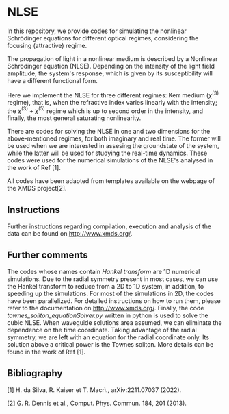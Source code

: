 # NLSE
In this repository, we provide codes for simulating the nonlinear Schrödinger equations for different optical regimes, considering the focusing (attractive) regime.

The propagation of light in a nonlinear medium is described by a Nonlinear Schrödinger equation (NLSE). Depending on the intensity of the light field amplitude, the system's response, which is given by its susceptibility will have a different functional form.

Here we implement the NLSE for three different regimes: Kerr medium ($\chi^{(3)}$ regime), that is, when the refractive index varies linearly with the intensity; the $\chi^{(3)}+\chi^{(5)}$ regime which is up to second order in the intensity, and finally, the most general saturating nonlinearity.

There are codes for solving the NLSE in one and two dimensions for the above-mentioned regimes, for both imaginary and real time. The former will be used when we are interested in assesing the groundstate of the system, while the latter will be used for studying the real-time dynamics. These codes were used for the numerical simulations of the NLSE's analysed in the work of Ref [1].

All codes have been adapted from templates available on the webpage of the XMDS project[2].

## Instructions
Further instructions regarding compilation, execution and analysis of the data can be found on http://www.xmds.org/.

## Further comments
The codes whose names contain *Hankel transform* are 1D numerical simulations. Due to the radial symmetry present in most cases, we can use the Hankel transform to reduce from a 2D to 1D system, in addition, to speeding up the simulations. For most of the simulations in 2D, the codes have been parallelized. For detailed instructions on how to run them, please refer to the documentation on http://www.xmds.org/. Finally, the code *townes_soliton_equationSolver.py* written in python is used to solve the cubic NLSE. When waveguide solutions area assumed, we can eliminate the dependence on the time coordinate. Taking advantage of the radial symmetry, we are left with an equation for the radial coordinate only. Its solution above a critical power is the Townes soliton. More details can be found in the work of Ref [1].

## Bibliography
[1] H. da Silva, R. Kaiser et T. Macrì., arXiv:2211.07037 (2022).

[2] G. R. Dennis et al., Comput. Phys. Commun. 184, 201 (2013).

